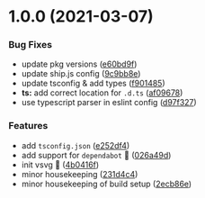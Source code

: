 # 1.0.0 (2021-03-07)


### Bug Fixes

* update pkg versions ([e60bd9f](https://github.com/vinayakkulkarni/v-vectors/commit/e60bd9ff9eed7287f0aa4521e14aed2a8325b8cd))
* update ship.js config ([9c9bb8e](https://github.com/vinayakkulkarni/v-vectors/commit/9c9bb8eb967d98b611b9db31e22227b82c3129f4))
* update tsconfig & add types ([f901485](https://github.com/vinayakkulkarni/v-vectors/commit/f9014859596110c9b384451b18fee5f9a8714437))
* **ts:** add correct location for `.d.ts` ([af09678](https://github.com/vinayakkulkarni/v-vectors/commit/af09678216304986af79cb3a90f664fbc09ba626))
* use typescript parser in eslint config ([d97f327](https://github.com/vinayakkulkarni/v-vectors/commit/d97f327ce181f202ebab9afd69bdb5c99b9cb869))


### Features

* add `tsconfig.json` ([e252df4](https://github.com/vinayakkulkarni/v-vectors/commit/e252df4e7579c8f2a501a603525be08994a57dd7))
* add support for `dependabot` 🎉 ([026a49d](https://github.com/vinayakkulkarni/v-vectors/commit/026a49dff8b7ec0bc3997434dc87179253a303cc))
* init vsvg 🚀 ([4b0416f](https://github.com/vinayakkulkarni/v-vectors/commit/4b0416f4b523b9c494ad905c7b04cd0715e09cd8))
* minor housekeeping ([231d4c4](https://github.com/vinayakkulkarni/v-vectors/commit/231d4c453a5bc88ee46d859a9990f8a09eab3cf6))
* minor housekeeping of build setup ([2ecb86e](https://github.com/vinayakkulkarni/v-vectors/commit/2ecb86ed03a4ab00c93311767f4d13c76dbf9a88))



